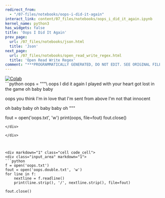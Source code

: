 ```yaml
---
redirect_from:
  - "/07-files/notebooks/oops-i-did-it-again"
interact_link: content/07_files/notebooks/oops_i_did_it_again.ipynb
kernel_name: python3
has_widgets: false
title: 'Oops I Did It Again'
prev_page:
  url: /07_files/notebooks/json.html
  title: 'Json'
next_page:
  url: /07_files/notebooks/open_read_write_regex.html
  title: 'Open Read Write Regex'
comment: "***PROGRAMMATICALLY GENERATED, DO NOT EDIT. SEE ORIGINAL FILES IN /content***"
---
```

<a href="https://colab.research.google.com/github/aviadr1/learn-python/blob/master/live%20class%20demonstrations/lesson%2007%20-%20oops%20i%20did%20it%20again.ipynb" target="_blank">
<img src="https://colab.research.google.com/assets/colab-badge.svg" 
     title="Open this file in Google Colab" alt="Colab"/>
</a>




<div markdown="1" class="cell code_cell">
<div class="input_area" markdown="1">
```python
oops = """\
oops I did it again
I played with your heart
got lost in the game
oh baby baby

oops you think I'm in love
that I'm sent from above
I'm not that innocent

oh baby baby
oh baby baby
oh
"""

fout = open('oops.txt', 'w')
print(oops, file=fout)
fout.close()

```
</div>

</div>



<div markdown="1" class="cell code_cell">
<div class="input_area" markdown="1">
```python
f = open('oops.txt')
fout = open('oops.double.txt', 'w')
for line in f:
    nextline = f.readline()
    print(line.strip(), '/', nextline.strip(), file=fout)

fout.close()

    

```
</div>

</div>

